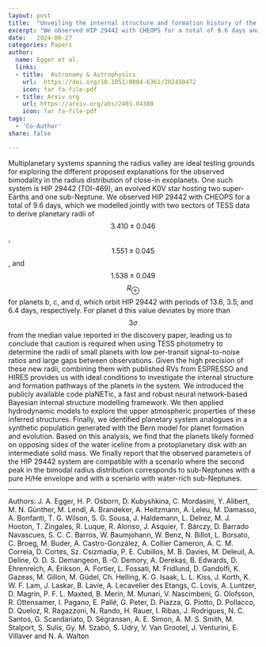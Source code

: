```yaml
---
layout: post
title:  "Unveiling the internal structure and formation history of the three planets transiting HIP 29442 (TOI-469) with CHEOPS" 
excerpt: "We observed HIP 29442 with CHEOPS for a total of 9.6 days and determined the radii of planets b, c and d." 
date:   2024-08-27
categories: Papers
author:
  name: Egger et al.
  links:
  - title:  Astronomy & Astrophysics
    url:  https://doi.org/10.1051/0004-6361/202450472 
    icon: far fa-file-pdf
  - title: Arxiv.org
    url: https://arxiv.org/abs/2401.04380
    icon: far fa-file-pdf
tags:
  - 'Co-Author'
share: false

---
```


Multiplanetary systems spanning the radius valley are ideal testing grounds for exploring the different proposed explanations for the observed bimodality in the radius distribution of close-in exoplanets. One such system is HIP 29442 (TOI-469), an evolved K0V star hosting two super-Earths and one sub-Neptune. We observed HIP 29442 with CHEOPS for a total of 9.6 days, which we modelled jointly with two sectors of TESS data to derive planetary radii of $$3.410 \pm 0.046$$, $$1.551 \pm 0.045$$, and $$1.538 \pm 0.049$$ $$R_\oplus$$ for planets b, c, and d, which orbit HIP 29442 with periods of 13.6, 3.5, and 6.4 days, respectively. For planet d this value deviates by more than $$3\sigma$$ from the median value reported in the discovery paper, leading us to conclude that caution is required when using TESS photometry to determine the radii of small planets with low per-transit signal-to-noise ratios and large gaps between observations. Given the high precision of these new radii, combining them with published RVs from ESPRESSO and HIRES provides us with ideal conditions to investigate the internal structure and formation pathways of the planets in the system. We introduced the publicly available code plaNETic, a fast and robust neural network-based Bayesian internal structure modelling framework. We then applied hydrodynamic models to explore the upper atmospheric properties of these inferred structures. Finally, we identified planetary system analogues in a synthetic population generated with the Bern model for planet formation and evolution. Based on this analysis, we find that the planets likely formed on opposing sides of the water iceline from a protoplanetary disk with an intermediate solid mass. We finally report that the observed parameters of the HIP 29442 system are compatible with a scenario where the second peak in the bimodal radius distribution corresponds to sub-Neptunes with a pure H/He envelope and with a scenario with water-rich sub-Neptunes.

----
Authors:  J. A. Egger, H. P. Osborn, D. Kubyshkina, C. Mordasini, Y. Alibert, M. N. Günther, M. Lendl, A. Brandeker, A. Heitzmann, A. Leleu, M. Damasso, A. Bonfanti, T. G. Wilson, S. G. Sousa, J. Haldemann, L. Delrez, M. J. Hooton, T. Zingales, R. Luque, R. Alonso, J. Asquier, T. Bárczy, D. Barrado Navascues, S. C. C. Barros, W. Baumjohann, W. Benz, N. Billot, L. Borsato, C. Broeg, M. Buder, A. Castro-González, A. Collier Cameron, A. C. M. Correia, D. Cortes, Sz. Csizmadia, P. E. Cubillos, M. B. Davies, M. Deleuil, A. Deline, O. D. S. Demangeon, B.-O. Demory, A. Derekas, B. Edwards, D. Ehrenreich, A. Erikson, A. Fortier, L. Fossati, M. Fridlund, D. Gandolfi, K. Gazeas, M. Gillon, M. Güdel, Ch. Helling, K. G. Isaak, L. L. Kiss, J. Korth, K. W. F. Lam, J. Laskar, B. Lavie, A. Lecavelier des Etangs, C. Lovis, A. Luntzer, D. Magrin, P. F. L. Maxted, B. Merín, M. Munari, V. Nascimbeni, G. Olofsson, R. Ottensamer, I. Pagano, E. Pallé, G. Peter, D. Piazza, G. Piotto, D. Pollacco, D. Queloz, R. Ragazzoni, N. Rando, H. Rauer, I. Ribas, J. Rodrigues, N. C. Santos, G. Scandariato, D. Ségransan, A. E. Simon, A. M. S. Smith, M. Stalport, S. Sulis, Gy. M. Szabó, S. Udry, V. Van Grootel, J. Venturini, E. Villaver and N. A. Walton
